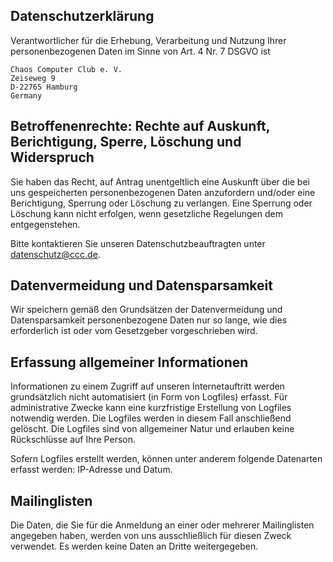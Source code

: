 Datenschutzerklärung
--------------------

Verantwortlicher für die Erhebung, Verarbeitung und Nutzung Ihrer personenbezogenen Daten im Sinne von Art. 4 Nr. 7 DSGVO ist

    Chaos Computer Club e. V.
    Zeiseweg 9
    D-22765 Hamburg
    Germany

Betroffenenrechte: Rechte auf Auskunft, Berichtigung, Sperre, Löschung und Widerspruch
--------------------------------------------------------------------------------------

Sie haben das Recht, auf Antrag unentgeltlich eine Auskunft über die bei uns gespeicherten personenbezogenen Daten anzufordern und/oder eine Berichtigung, Sperrung oder Löschung zu verlangen. Eine Sperrung oder Löschung kann nicht erfolgen, wenn gesetzliche Regelungen dem entgegenstehen.

Bitte kontaktieren Sie unseren Datenschutzbeauftragten unter datenschutz@ccc.de.

Datenvermeidung und Datensparsamkeit
------------------------------------

Wir speichern gemäß den Grundsätzen der Datenvermeidung und Datensparsamkeit personenbezogene Daten nur so lange, wie dies erforderlich ist oder vom Gesetzgeber vorgeschrieben wird.

Erfassung allgemeiner Informationen
-----------------------------------

Informationen zu einem Zugriff auf unseren Internetauftritt werden grundsätzlich nicht automatisiert (in Form von Logfiles) erfasst. Für administrative Zwecke kann eine kurzfristige Erstellung von Logfiles notwendig werden. Die Logfiles werden in diesem Fall anschließend gelöscht. Die Logfiles sind von allgemeiner Natur und erlauben keine Rückschlüsse auf Ihre Person.

Sofern Logfiles erstellt werden, können unter anderem folgende Datenarten erfasst werden: IP-Adresse und Datum.

Mailinglisten
-------------

Die Daten, die Sie für die Anmeldung an einer oder mehrerer Mailinglisten angegeben haben, werden von uns ausschließlich für diesen Zweck verwendet. Es werden keine Daten an Dritte weitergegeben.